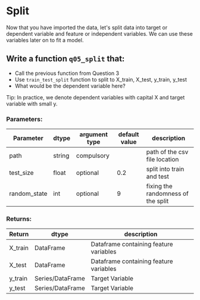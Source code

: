 # Split

Now that you have imported the data, let's split data into target or dependent variable and feature or independent variables. We can use these variables later on to fit a model.

## Write a function `q05_split` that:
- Call the previous function from Question 3
- Use `train_test_split` function to split to X_train, X_test, y_train, y_test
- What would be the dependent variable here?

Tip: In practice, we denote dependent variables with capital X and target variable with small y.


### Parameters:

| Parameter | dtype | argument type | default value | description |
| --- | --- | --- | --- | --- | 
| path | string | compulsory |  | path of the csv file location |
| test_size | float | optional | 0.2 | split into train and test |
| random_state | int | optional | 9 | fixing the randomness of the split |

### Returns:

| Return | dtype | description |
| --- | --- | --- |
| X_train | DataFrame | Dataframe containing feature variables |
| X_test | DataFrame | Dataframe containing feature variables |
| y_train | Series/DataFrame | Target Variable |
| y_test | Series/DataFrame | Target Variable |
